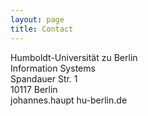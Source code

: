 ```yaml
---
layout: page
title: Contact
---
```


Humboldt-Universität zu Berlin    
Information Systems    
Spandauer Str. 1    
10117 Berlin    
johannes.haupt hu-berlin.de
